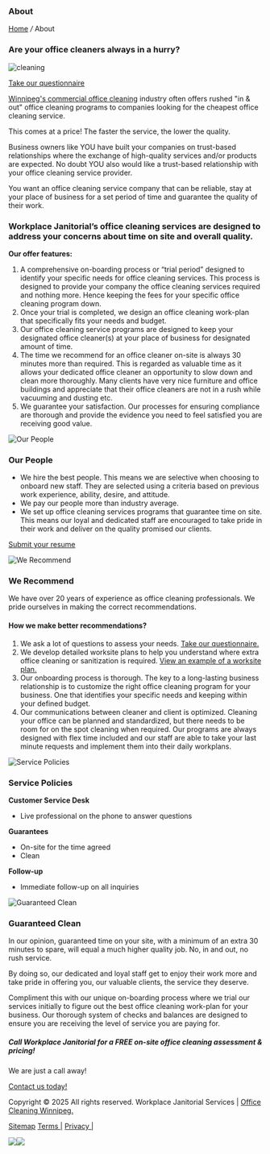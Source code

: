 ### About

[Home](https://officecleaningwinnipeg.com/index.php) _/_ About


### Are your office cleaners always in a hurry?

![cleaning](https://officecleaningwinnipeg.com/images/img-about-1.jpg)

[Take our questionnaire](https://officecleaningwinnipeg.com/questionnaire.php)

[Winnipeg's commercial office cleaning](https://officecleaningwinnipeg.com/) industry often offers rushed "in & out" office cleaning programs to companies looking for the cheapest office cleaning service.

This comes at a price! The faster the service, the lower the quality.

Business owners like YOU have built your companies on trust-based relationships where the exchange of high-quality services and/or products are expected. No doubt YOU also would like a trust-based relationship with your office cleaning service provider.

You want an office cleaning service company that can be reliable, stay at your place of business for a set period of time and guarantee the quality of their work.

### Workplace Janitorial’s office cleaning services are designed to address your concerns about time on site and overall quality.

**Our offer features:**

1. A comprehensive on-boarding process or “trial period” designed to identify your specific needs for office cleaning services. This process is designed to provide your company the office cleaning services required and nothing more. Hence keeping the fees for your specific office cleaning program down.
2. Once your trial is completed, we design an office cleaning work-plan that specifically fits your needs and budget.
3. Our office cleaning service programs are designed to keep your designated office cleaner(s) at your place of business for designated amount of time.
4. The time we recommend for an office cleaner on-site is always 30 minutes more than required. This is regarded as valuable time as it allows your dedicated office cleaner an opportunity to slow down and clean more thoroughly. Many clients have very nice furniture and office buildings and appreciate that their office cleaners are not in a rush while vacuuming and dusting etc.
5. We guarantee your satisfaction. Our processes for ensuring compliance are thorough and provide the evidence you need to feel satisfied you are receiving good value.

![Our People](https://officecleaningwinnipeg.com/images/diamond-1.png)

### Our People

- We hire the best people. This means we are selective when choosing to onboard new staff. They are selected using a criteria based on previous work experience, ability, desire, and attitude.
- We pay our people more than industry average.
- We set up office cleaning services programs that guarantee time on site. This means our loyal and dedicated staff are encouraged to take pride in their work and deliver on the quality promised our clients.

[Submit your resume](https://officecleaningwinnipeg.com/careers.php)

![We Recommend](https://officecleaningwinnipeg.com/images/diamond-2.png)

### We Recommend

We have over 20 years of experience as office cleaning professionals. We pride ourselves in making the correct recommendations.

#### How we make better recommendations?

1. We ask a lot of questions to assess your needs. [Take our questionnaire.](https://officecleaningwinnipeg.com/questionnaire.php)
2. We develop detailed worksite plans to help you understand where extra office cleaning or sanitization is required. [View an example of a worksite plan.](https://officecleaningwinnipeg.com/worksite-plan.php)
3. Our onboarding process is thorough. The key to a long-lasting business relationship is to customize the right office cleaning program for your business. One that identifies your specific needs and keeping within your defined budget.
4. Our communications between cleaner and client is optimized. Cleaning your office can be planned and standardized, but there needs to be room for on the spot cleaning when required. Our programs are always designed with flex time included and our staff are able to take your last minute requests and implement them into their daily workplans.

![Service Policies](https://officecleaningwinnipeg.com/images/diamond-3.png)

### Service Policies

**Customer Service Desk**

- Live professional on the phone to answer questions

**Guarantees**

- On-site for the time agreed
- Clean

**Follow-up**

- Immediate follow-up on all inquiries

![Guaranteed Clean](https://officecleaningwinnipeg.com/images/diamond-4.png)

### Guaranteed Clean

In our opinion, guaranteed time on your site, with a minimum of an extra 30 minutes to spare, will equal a much higher quality job. No, in and out, no rush service.

By doing so, our dedicated and loyal staff get to enjoy their work more and take pride in offering you, our valuable clients, the service they deserve.

Compliment this with our unique on-boarding process where we trial our services initially to figure out the best office cleaning work-plan for your business. Our thorough system of checks and balances are designed to ensure you are receiving the level of service you are paying for.

##### Call Workplace Janitorial for a FREE on-site office cleaning assessment & pricing!

We are just a call away!

[Contact us today!](https://officecleaningwinnipeg.com/contact.php)

Copyright © 2025 All rights reserved. Workplace Janitorial Services \| [Office Cleaning Winnipeg.](https://officecleaningwinnipeg.com/)

[Sitemap](https://officecleaningwinnipeg.com/sitemap.php) [Terms \|](https://officecleaningwinnipeg.com/terms-of-service.php) [Privacy \|](https://officecleaningwinnipeg.com/privacy.php)

[![](https://officecleaningwinnipeg.com/images/click%20to%20call-web.png)](https://officecleaningwinnipeg.com/contact.php)[![](https://officecleaningwinnipeg.com/images/click%20to%20call%20-%20mobile.png)](tel:2044152910)